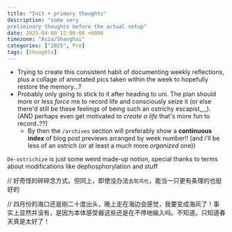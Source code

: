 ```yaml
---
title: "Init + primary thoughts"
description: "some very 
preliminary thoughts before the actual setup"
date: 2025-04-08 12:00:00 +0800
timezone: "Asia/Shanghai"
categories: ["2025", Pre]
tags: [thoughts]
---
```


* Trying to create this consistent habit of documenting weekly reflections, plus a collage of annotated pics taken within the week to hopefully restore the memory...? 
* Probably only going to stick to it after heading to uni. The plan should more or less *force* me to record life and consciously seize it (or else there'd still be these feelings of being such an ostrichy escapist,,,,). (AND perhaps even get motivated to *create a life* that's more fun to record..??)
    * By then the `/archives` section will preferably show a **continuous index** of blog post previews arranged by week number!! (and i'll be less of an ostrich (or at least a much more *organized* one))

`De-ostrichize` is just some weird made-up notion, special thanks to terms about modifications like dephosphorylation and stuff


// 好奇怪的碎碎念方式。但同上，即使没办法`去鸵鸟化`，能当一只更有条理的也挺好的

// 四月份的海口还是刚二十度出头，晚上走在海边会感觉，我要变成海风了！事实上显然并没有，是因为本体感受器这些还是在不停地输入吗。不知道。只知道春天真是太好了！
